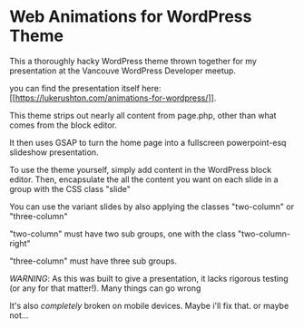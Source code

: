 
Web Animations for WordPress Theme
===

This a thoroughly hacky WordPress theme thrown together for my presentation at the Vancouve WordPress Developer meetup. 

you can find the presentation itself here: [[https://lukerushton.com/animations-for-wordpress/]].

This theme strips out nearly all content from page.php, other than what comes from the block editor.

It then uses GSAP to turn the home page into a fullscreen powerpoint-esq slideshow presentation.

To use the theme yourself, simply add content in the WordPress block editor. Then, encapsulate the all the content you want on each slide in a group with the CSS class "slide"

You can use the variant slides by also applying the classes "two-column" or "three-column"

"two-column" must have two sub groups, one with the class "two-column-right"

"three-column" must have three sub groups.


*WARNING*: As this was built to give a presentation, it lacks rigorous testing (or any for that matter!). Many things can go wrong

It's also *completely* broken on mobile devices. Maybe i'll fix that. or maybe not...
